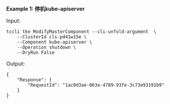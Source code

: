 **Example 1: 停机kube-apiserver**



Input: 

```
tccli tke ModifyMasterComponent --cli-unfold-argument  \
    --ClusterId cls-pd41w15e \
    --Component kube-apiserver \
    --Operation shutdown \
    --DryRun False
```

Output: 
```
{
    "Response": {
        "RequestId": "1ac0d3ae-063e-4789-93fe-3c73e93191b9"
    }
}
```

